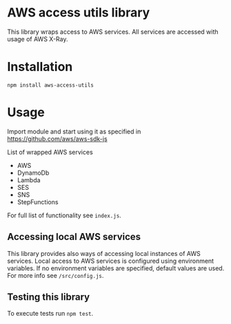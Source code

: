 # AWS access utils library
This library wraps access to AWS services. All services are accessed with usage of AWS X-Ray.

# Installation
`npm install aws-access-utils`

# Usage
Import module and start using it as specified in https://github.com/aws/aws-sdk-js

List of wrapped AWS services
- AWS
- DynamoDb
- Lambda
- SES
- SNS
- StepFunctions

For full list of functionality see `index.js`.

## Accessing local AWS services
This library provides also ways of accessing local instances of AWS services. Local access to AWS services is configured using environment variables. 
If no environment variables are specified, default values are used. For more info see `/src/config.js`.  


## Testing this library
To execute tests run `npm test`.
